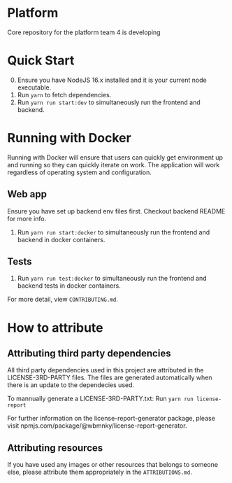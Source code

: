 # Platform

Core repository for the platform team 4 is developing

# Quick Start

0. Ensure you have NodeJS 16.x installed and it is your current node executable.
1. Run `yarn` to fetch dependencies.
2. Run `yarn run start:dev` to simultaneously run the frontend and backend.

# Running with Docker

Running with Docker will ensure that users can quickly get environment up and running so they can quickly iterate on work. The application will work regardless of operating system and configuration.

## Web app

Ensure you have set up backend env files first. Checkout backend README for more info.

1. Run `yarn run start:docker` to simultaneously run the frontend and backend in docker containers.

## Tests

1. Run `yarn run test:docker` to simultaneously run the frontend and backend tests in docker containers.

For more detail, view `CONTRIBUTING.md`.

# How to attribute

## Attributing third party dependencies

All third party dependencies used in this project are attributed in the LICENSE-3RD-PARTY files. The files are generated automatically when there is an update to the dependecies used.

To mannually generate a LICENSE-3RD-PARTY.txt:
Run `yarn run license-report`

For further information on the license-report-generator package, please visit npmjs.com/package/@wbmnky/license-report-generator.

## Attributing resources

If you have used any images or other resources that belongs to someone else, please attribute them appropriately in the `ATTRIBUTIONS.md`.
